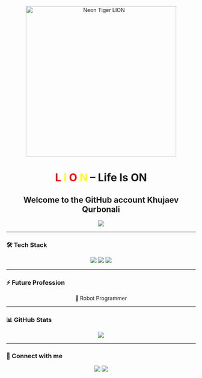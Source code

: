 <p align="center">
  <img src="https://media.giphy.com/media/3o7TKP3l2eKHjPOXUE/giphy.gif" alt="Neon Tiger LION" width="400"/>
</p>

<h1 align="center">
  <span style="color:#FF0000;">L</span>
  <span style="color:#FFFF00;">I</span>
  <span style="color:#FF0000;">O</span>
  <span style="color:#FFFF00;">N</span> – Life Is ON
</h1>

<h2 align="center">
  Welcome to the GitHub account <b>Khujaev Qurbonali</b>
</h2>

<p align="center">
  <img src="https://img.shields.io/badge/New%20GitHub%20Account-🚀-brightgreen?style=for-the-badge" />
</p>

---

### 🛠️ Tech Stack
<p align="center">
  <img src="https://img.shields.io/badge/C-00599C?style=for-the-badge&logo=c&logoColor=white" />
  <img src="https://img.shields.io/badge/Python-3776AB?style=for-the-badge&logo=python&logoColor=white" />
  <img src="https://img.shields.io/badge/Robot%20Programmer-FF4500?style=for-the-badge&logo=robot&logoColor=white" />
</p>

---

### ⚡ Future Profession
<p align="center">
  🤖 Robot Programmer
</p>

---

### 📊 GitHub Stats
<p align="center">
  <img src="https://github-readme-stats.vercel.app/api?username=Ali-robot6660&show_icons=true&theme=radical" />
</p>

---

### 🔗 Connect with me
<p align="center">
  <a href="mailto:your.email@example.com"><img src="https://img.shields.io/badge/Email-FF0000?style=for-the-badge&logo=gmail&logoColor=white"/></a>
  <a href="https://github.com/khujaevq"><img src="https://img.shields.io/badge/GitHub-181717?style=for-the-badge&logo=github&logoColor=white"/></a>
</p>
